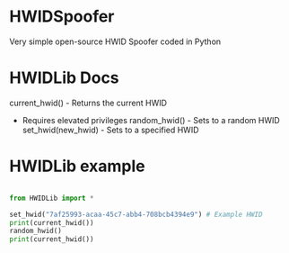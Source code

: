 # HWIDSpoofer
Very simple open-source HWID Spoofer coded in Python

# HWIDLib Docs

current_hwid() - Returns the current HWID

- Requires elevated privileges
random_hwid() - Sets to a random HWID
set_hwid(new_hwid) - Sets to a specified HWID

# HWIDLib example

```python

from HWIDLib import *

set_hwid("7af25993-acaa-45c7-abb4-708bcb4394e9") # Example HWID
print(current_hwid())
random_hwid()
print(current_hwid())

```
